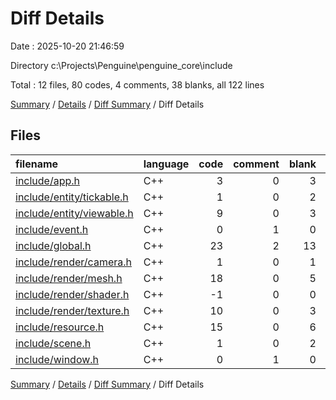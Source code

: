 # Diff Details

Date : 2025-10-20 21:46:59

Directory c:\\Projects\\Penguine\\penguine_core\\include

Total : 12 files,  80 codes, 4 comments, 38 blanks, all 122 lines

[Summary](results.md) / [Details](details.md) / [Diff Summary](diff.md) / Diff Details

## Files
| filename | language | code | comment | blank | total |
| :--- | :--- | ---: | ---: | ---: | ---: |
| [include/app.h](/include/app.h) | C++ | 3 | 0 | 3 | 6 |
| [include/entity/tickable.h](/include/entity/tickable.h) | C++ | 1 | 0 | 2 | 3 |
| [include/entity/viewable.h](/include/entity/viewable.h) | C++ | 9 | 0 | 3 | 12 |
| [include/event.h](/include/event.h) | C++ | 0 | 1 | 0 | 1 |
| [include/global.h](/include/global.h) | C++ | 23 | 2 | 13 | 38 |
| [include/render/camera.h](/include/render/camera.h) | C++ | 1 | 0 | 1 | 2 |
| [include/render/mesh.h](/include/render/mesh.h) | C++ | 18 | 0 | 5 | 23 |
| [include/render/shader.h](/include/render/shader.h) | C++ | -1 | 0 | 0 | -1 |
| [include/render/texture.h](/include/render/texture.h) | C++ | 10 | 0 | 3 | 13 |
| [include/resource.h](/include/resource.h) | C++ | 15 | 0 | 6 | 21 |
| [include/scene.h](/include/scene.h) | C++ | 1 | 0 | 2 | 3 |
| [include/window.h](/include/window.h) | C++ | 0 | 1 | 0 | 1 |

[Summary](results.md) / [Details](details.md) / [Diff Summary](diff.md) / Diff Details